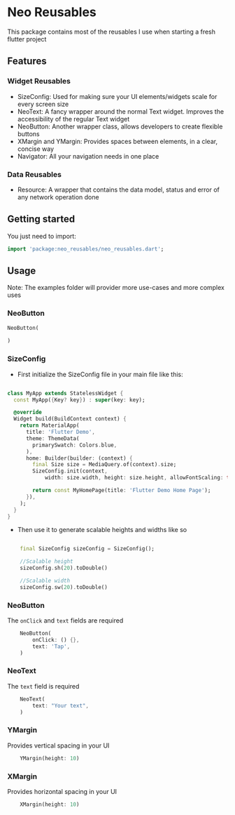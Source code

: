 <!-- 
This README describes the package. If you publish this package to pub.dev,
this README's contents appear on the landing page for your package.

For information about how to write a good package README, see the guide for
[writing package pages](https://dart.dev/guides/libraries/writing-package-pages). 

For general information about developing packages, see the Dart guide for
[creating packages](https://dart.dev/guides/libraries/create-library-packages)
and the Flutter guide for
[developing packages and plugins](https://flutter.dev/developing-packages). 
-->

# Neo Reusables
This package contains most of the reusables I use when starting a fresh flutter project

## Features

### Widget Reusables
 - SizeConfig: Used for making sure your UI elements/widgets scale for every screen size
 - NeoText: A fancy wrapper around the normal Text widget. Improves the accessibility of the regular Text widget
 - NeoButton: Another wrapper class, allows developers to create flexible buttons
 - XMargin and YMargin: Provides spaces between elements, in a clear, concise way
 - Navigator: All your navigation needs in one place
### Data Reusables
 - Resource: A wrapper that contains the data model, status and error of any network operation done

## Getting started
You just need to import:
```dart
import 'package:neo_reusables/neo_reusables.dart';
```

## Usage
Note: The examples folder will provider more use-cases and more complex uses
### NeoButton

```dart
NeoButton(
    
)
```

### SizeConfig

- First initialize the SizeConfig file in your main file like this:

```dart

class MyApp extends StatelessWidget {
  const MyApp({Key? key}) : super(key: key);

  @override
  Widget build(BuildContext context) {
    return MaterialApp(
      title: 'Flutter Demo',
      theme: ThemeData(
        primarySwatch: Colors.blue,
      ),
      home: Builder(builder: (context) {
        final Size size = MediaQuery.of(context).size;
        SizeConfig.init(context,
            width: size.width, height: size.height, allowFontScaling: true);

        return const MyHomePage(title: 'Flutter Demo Home Page');
      }),
    );
  }
}

```

- Then use it to generate scalable heights and widths like so

```dart

    final SizeConfig sizeConfig = SizeConfig();

    //Scalable height
    sizeConfig.sh(20).toDouble()

    //Scalable width
    sizeConfig.sw(20).toDouble()

```

### NeoButton
The `onClick` and `text` fields are required

```dart
    NeoButton(
        onClick: () {},
        text: 'Tap',
    )

```

### NeoText
The `text` field is required

```dart
    NeoText(
        text: "Your text",
    )

```

### YMargin
Provides vertical spacing in your UI


```dart
    YMargin(height: 10)

```

### XMargin
Provides horizontal spacing in your UI


```dart
    XMargin(height: 10)

```
